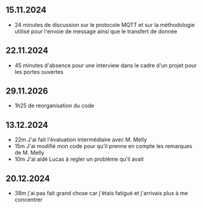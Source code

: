 ## 15.11.2024
- 24 minutes de discussion sur le protocole MQTT et sur la méthodologie utilisé pour l'envoie de message ainsi que le transfert de donnée

## 22.11.2024
- 45 minutes d'absence pour une interview dans le cadre d'un projet pour les portes ouvertes 

## 29.11.2026
- 1h25 de reorganisation du code

## 13.12.2024
- 22m J'ai fait l'évaluation intermédiaire avec M. Melly 
- 15m J'ai modifié mon code pour qu'il prenne en compte les remarques de M. Melly
- 10m J'ai aidé Lucas à regler un problème qu'il avait 

## 20.12.2024
- 38m j'ai pas fait grand chose car j'étais fatigué et j'arrivais plus à me concentrer 